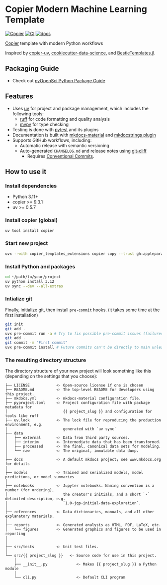 # Copier Modern Machine Learning Template

[![Copier](https://img.shields.io/endpoint?url=https://raw.githubusercontent.com/copier-org/copier/master/img/badge/badge-grayscale-inverted-border-orange.json)](https://github.com/copier-org/copier)
[![CI](https://github.com/appleparan/copier-modern-ml/actions/workflows/ci.yml/badge.svg)](https://github.com/appleparan/copier-modern-ml/actions?query=workflow%3Aci)
[![docs](https://readthedocs.org/projects/copier-modern-ml/badge/?version=latest)](https://copier-modern-ml.readthedocs.io/en/latest/?badge=latest)

[Copier](https://copier.readthedocs.io/en/stable/)
template with modern Python workflows

Inspired by [copier-uv](https://github.com/pawamoy/copier-uv),
[cookiecutter-data-science](https://github.com/drivendataorg/cookiecutter-data-science),
and [BestieTemplates.jl](https://github.com/JuliaBesties/BestieTemplate.jl).

## Packaging Guide

* Check out [pyOpenSci Python Package Guide](https://www.pyopensci.org/python-package-guide/index.html)

## Features

* Uses [uv](https://github.com/astral-sh/uv)
for project and package management, which includes the following tools:
  * [ruff](https://github.com/charliermarsh/ruff) for code formatting and quality analysis
  * [mypy](https://github.com/python/mypy) for type checking
* Testing is done with [pytest](https://github.com/pytest-dev/pytest) and its plugins
* Documentation is built with [mkdocs-material](https://github.com/squidfunk/mkdocs-material)
  and [mkdocstrings plugin](https://github.com/mkdocstrings/mkdocstrings)
* Supports GitHub workflows, including:
  * Automatic release with semantic versioning
  * Auto-generated `CHANGELOG.md` and release notes using [git-cliff](https://github.com/orhun/git-cliff)
    * Requires [Conventional Commits](https://www.conventionalcommits.org/en/v1.0.0-beta.2/).

## How to use it

### Install dependencies

* Python 3.11+
* copier >= 9.3.1
* uv >= 0.5.7

### Install copier (global)

```bash
uv tool install copier
```

### Start new project

```bash
uvx --with copier_templates_extensions copier copy --trust gh:appleparan/copier-modern-ml ~/path/to/your/project
```

### Install Python and packages

```bash
cd ~/path/to/your/project
uv python install 3.12
uv sync --dev --all-extras
```

### Intialize git

Finally, initialize git, then install `pre-commit` hooks.
(it takes some time at the first installation)

```bash
git init
git add .
uvx pre-commit run -a # Try to fix possible pre-commit issues (failures are expected)
git add .
git commit -m "First commit"
uvx pre-commit install # Future commits can't be directly to main unless you use -n
```

### The resulting directory structure

The directory structure of your new project will look something like this
(depending on the settings that you choose):

```plaintext
├── LICENSE            <- Open-source license if one is chosen
├── README.md          <- The top-level README for developers using this project.
├── mkdocs.yml         <- mkdocs-material configuration file.
├── pyproject.toml     <- Project configuration file with package metadata for
│                         {{ project_slug }} and configuration for tools like ruff
├── uv.lock            <- The lock file for reproducing the production environment, e.g.
│                         generated with `uv sync`
├── data
│   ├── external       <- Data from third party sources.
│   ├── interim        <- Intermediate data that has been transformed.
│   ├── processed      <- The final, canonical data sets for modeling.
│   └── raw            <- The original, immutable data dump.
│
├── docs               <- A default mkdocs project; see www.mkdocs.org for details
│
├── models             <- Trained and serialized models, model predictions, or model summaries
│
├── notebooks          <- Jupyter notebooks. Naming convention is a number (for ordering),
│                         the creator's initials, and a short `-` delimited description, e.g.
│                         `1.0-jqp-initial-data-exploration`.
│
├── references         <- Data dictionaries, manuals, and all other explanatory materials.
│
├── reports            <- Generated analysis as HTML, PDF, LaTeX, etc.
│   └── figures        <- Generated graphics and figures to be used in reporting
│
│
├── src/tests          <- Unit test files.
│
└── src/{{ project_slug }}   <- Source code for use in this project.
    │
    ├── __init__.py             <- Makes {{ project_slug }} a Python module
    │
    └── cli.py                  <- Default CLI program
```
